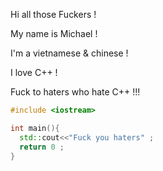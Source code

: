 Hi all those Fuckers !

My name is Michael !

I'm a vietnamese & chinese !

I love C++ !

Fuck to haters who hate C++ !!!

```c++
#include <iostream>

int main(){
  std::cout<<"Fuck you haters" ; 
  return 0 ; 
}
```

<!---
zhangmichael2k6/zhangmichael2k6 is a ✨ special ✨ repository because its `README.md` (this file) appears on your GitHub profile.
You can click the Preview link to take a look at your changes.
--->
